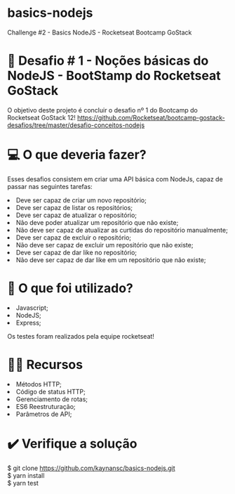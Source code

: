 # basics-nodejs
Challenge #2 - Basics NodeJS - Rocketseat Bootcamp GoStack

# 📂 Desafio # 1 - Noções básicas do NodeJS - BootStamp do Rocketseat GoStack
O objetivo deste projeto é concluir o desafio nº 1 do Bootcamp do Rocketseat GoStack 12! https://github.com/Rocketseat/bootcamp-gostack-desafios/tree/master/desafio-conceitos-nodejs

# 💻 O que deveria fazer?
Esses desafios consistem em criar uma API básica com NodeJs, capaz de passar nas seguintes tarefas:

<li>Deve ser capaz de criar um novo repositório;
<li>Deve ser capaz de listar os repositórios;
<li>Deve ser capaz de atualizar o repositório;
<li>Não deve poder atualizar um repositório que não existe;
<li>Não deve ser capaz de atualizar as curtidas do repositório manualmente;
<li>Deve ser capaz de excluir o repositório;
<li>Não deve ser capaz de excluir um repositório que não existe;
<li>Deve ser capaz de dar like no repositório;
<li>Não deve ser capaz de dar like em um repositório que não existe;

# 🧰 O que foi utilizado?
<li>Javascript;
<li>NodeJS;
<li>Express;

Os testes foram realizados pela equipe rocketseat!

# 👨‍💻 Recursos
<li>Métodos HTTP;
<li>Código de status HTTP;
<li>Gerenciamento de rotas;
<li>ES6 Reestruturação;
<li>Parâmetros de API;

# ✔️ Verifique a solução
$ git clone https://github.com/kaynansc/basics-nodejs.git <br>
$ yarn install <br>
$ yarn test
